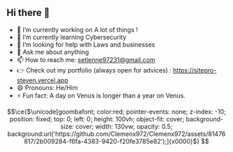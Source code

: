 ## Hi there 👋


- 🔭 I’m currently working on A lot of things !
- 🌱 I’m currently learning Cybersecurity
- 🤔 I’m looking for help with Laws and businesses
- 💬 Ask me about anything
- 📫 How to reach me: setienne97231@gmail.com
- 👉 Check out my portfolio (always open for advices) : https://sitepro-steven.vercel.app
- 😄 Pronouns: He/Him
- ⚡ Fun fact: A day on Venus is longer than a year on Venus.


```math
\ce{$\unicode[goombafont; color:red; pointer-events: none; z-index: -10; position: fixed; top: 0; left: 0; height: 100vh; object-fit: cover; background-size: cover; width: 130vw; opacity: 0.5; background:url('https://github.com/Clemenx972/Clemenx972/assets/81476817/2b009284-f6fa-4383-9420-f20fe3785e82');]{x0000}$}
